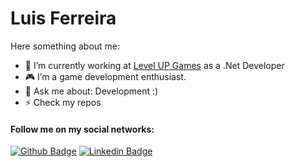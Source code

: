 # Luis Ferreira
Here something about me:


- 🔭 I’m currently working at [Level UP Games](https://levelupgames.uol.com.br/levelup/) as a .Net Developer
- :video_game: I’m a game development enthusiast.
- 💬 Ask me about: Development :)
- ⚡ Check my repos 
#### Follow me on my social networks:
[![Github Badge](https://img.shields.io/badge/-Github-000?style=flat-square&logo=Github&logoColor=white&link=https://gist.github.com/lgpinguim)](https://gist.github.com/lgpinguim)
[![Linkedin Badge](https://img.shields.io/badge/-LinkedIn-blue?style=flat-square&logo=Linkedin&logoColor=white&link=https://www.linkedin.com/in/luis-gustavo-fernandes-ferreira-b8685993/)](https://www.linkedin.com/in/luis-gustavo-fernandes-ferreira-b8685993/)
